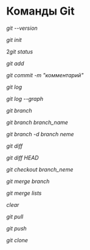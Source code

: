 # Команды Git

*git --version*

*git init*

2*git status*

*git add*

*git commit -m "комментарий"*

*git log*

*git log --graph*

*git branch*

*git branch branch_name*

*git branch -d branch neme*

*git diff*

*git diff HEAD*

*git checkout branch_neme*

*git merge branch*

*git merge lists*

*clear*

*git pull*

*git push*

*git clone*